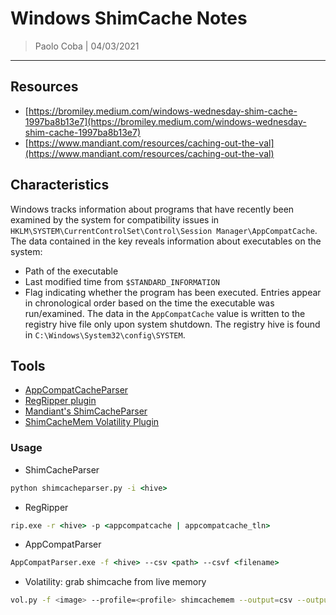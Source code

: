 # Windows ShimCache Notes

> Paolo Coba | 04/03/2021

-------------------------------------------

## Resources
* [https://bromiley.medium.com/windows-wednesday-shim-cache-1997ba8b13e7](https://bromiley.medium.com/windows-wednesday-shim-cache-1997ba8b13e7)
* [https://www.mandiant.com/resources/caching-out-the-val](https://www.mandiant.com/resources/caching-out-the-val)

## Characteristics

Windows tracks information about programs that have recently been examined by the system for compatibility issues in `HKLM\SYSTEM\CurrentControlSet\Control\Session Manager\AppCompatCache`. The data contained in the key reveals information about executables on the system:
* Path of the executable
* Last modified time from `$STANDARD_INFORMATION`
* Flag indicating whether the program has been executed.
Entries appear in chronological order based on the time the executable was run/examined.
The data in the `AppCompatCache` value is written to the registry hive file only upon system shutdown. The registry hive is found in `C:\Windows\System32\config\SYSTEM`.

## Tools
* [AppCompatCacheParser](https://ericzimmerman.github.io)
* [RegRipper plugin](https://github.com/keydet89/RegRipper3.0)
* [Mandiant's ShimCacheParser](https://github.com/mandiant/ShimCacheParser)
* [ShimCacheMem Volatility Plugin](https://github.com/fireeye/Volatility-Plugins/tree/master/shimcachemem)

### Usage
* ShimCacheParser
```cmd
python shimcacheparser.py -i <hive>
```
* RegRipper
```cmd
rip.exe -r <hive> -p <appcompatcache | appcompatcache_tln>
```
* AppCompatParser
```cmd
AppCompatParser.exe -f <hive> --csv <path> --csvf <filename>
```
* Volatility: grab shimcache from live memory
```bash
vol.py -f <image> --profile=<profile> shimcachemem --output=csv --output-file=<output>.csv
```